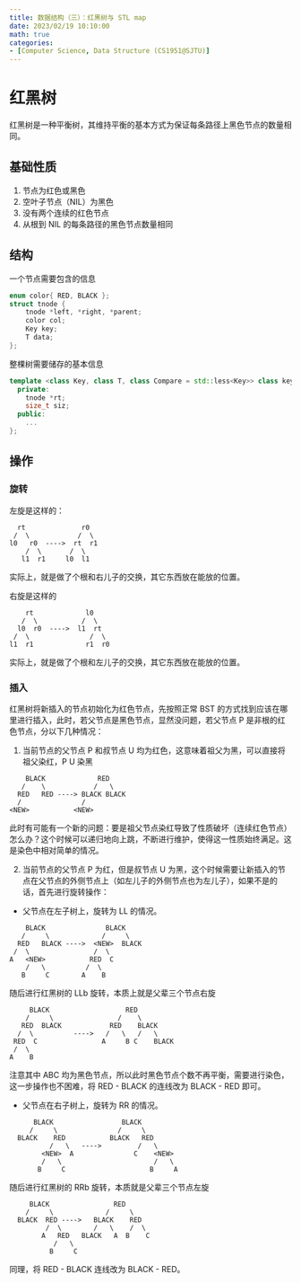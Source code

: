 ```yaml
---
title: 数据结构（三）：红黑树与 STL map
date: 2023/02/19 10:10:00
math: true
categories:
- [Computer Science, Data Structure (CS1951@SJTU)]
---
```

# 红黑树

红黑树是一种平衡树，其维持平衡的基本方式为保证每条路径上黑色节点的数量相同。

## 基础性质
1. 节点为红色或黑色
2. 空叶子节点（NIL）为黑色
3. 没有两个连续的红色节点
4. 从根到 NIL 的每条路径的黑色节点数量相同

## 结构
一个节点需要包含的信息
```cpp
enum color{ RED, BLACK };
struct tnode {
    tnode *left, *right, *parent;
    color col;
    Key key;
    T data;
};
```
整棵树需要储存的基本信息
```cpp
template <class Key, class T, class Compare = std::less<Key>> class key {
  private:
    tnode *rt;
    size_t siz;
  public:
    ...
};
```

## 操作
### 旋转

左旋是这样的：
```
  rt              r0
 /  \            /  \
l0   r0  ---->  rt  r1
    /  \       /  \
   l1  r1     l0  l1
```
实际上，就是做了个根和右儿子的交换，其它东西放在能放的位置。

右旋是这样的
```
    rt             l0
   /  \           /  \
  l0  r0  ---->  l1  rt
 /  \               /  \
l1  r1             r1  r0
```
实际上，就是做了个根和左儿子的交换，其它东西放在能放的位置。

### 插入

红黑树将新插入的节点初始化为红色节点，先按照正常 BST 的方式找到应该在哪里进行插入，此时，若父节点是黑色节点，显然没问题，若父节点 P 是非根的红色节点，分以下几种情况：
1. 当前节点的父节点 P 和叔节点 U 均为红色，这意味着祖父为黑，可以直接将祖父染红，P U 染黑
```
    BLACK             RED
   /    \            /   \
  RED   RED ----> BLACK BLACK
  /               /
<NEW>           <NEW>
```
此时有可能有一个新的问题：要是祖父节点染红导致了性质破坏（连续红色节点）怎么办？这个时候可以递归地向上跳，不断进行维护，使得这一性质始终满足。这是染色中相对简单的情况。

2. 当前节点的父节点 P 为红，但是叔节点 U 为黑，这个时候需要让新插入的节点在父节点的外侧节点上（如左儿子的外侧节点也为左儿子），如果不是的话，首先进行旋转操作：
- 父节点在左子树上，旋转为 LL 的情况。
```
    BLACK               BLACK
   /     \             /     \
  RED   BLACK ---->  <NEW>  BLACK
 /  \                /  \
A   <NEW>           RED  C
    /   \          /  \
   B     C        A    B
```
随后进行红黑树的 LLb 旋转，本质上就是父辈三个节点右旋
```
     BLACK                   RED
    /     \                /    \
   RED  BLACK            RED    BLACK
  /  \          ---->   /   \   /   \
 RED  C                A     B C    BLACK
 /  \
A    B
```
注意其中 ABC 均为黑色节点，所以此时黑色节点个数不再平衡，需要进行染色，这一步操作也不困难，将 RED - BLACK 的连线改为 BLACK - RED 即可。

- 父节点在右子树上，旋转为 RR 的情况。
```
      BLACK                 BLACK
     /     \               /     \
  BLACK    RED           BLACK   RED
          /   \   ---->         /   \
        <NEW>  A               C    <NEW>
        /   \                       /   \
       B     C                     B     A
```
随后进行红黑树的 RRb 旋转，本质就是父辈三个节点左旋
```
     BLACK                RED
    /     \             /     \
  BLACK  RED ---->   BLACK    RED
         /  \        /   \    /  \
        A   RED   BLACK   A  B    C
           /   \
          B     C
```
同理，将 RED - BLACK 连线改为 BLACK - RED。


  